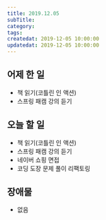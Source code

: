 ```yaml
---
title: 2019.12.05
subTitle: 
category: 
tags: 
createdat: 2019-12-05 10:00:00
updatedat: 2019-12-05 10:00:00
---
```


## 어제 한 일

* 책 읽기(코틀린 인 액션)
* 스프링 패캠 강의 듣기

## 오늘 할 일

* 책 읽기(코틀린 인 액션)
* 스프링 패캠 강의 듣기
* 네이버 쇼핑 면접
* 코딩 도장 문제 풀이 리팩토링

## 장애물

* 없음